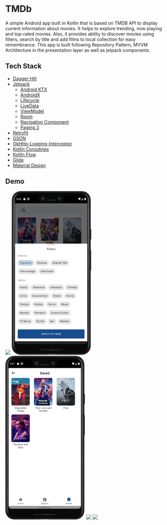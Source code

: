 # TMDb
A simple Android app built in Kotlin that is based on TMDB API to display current information about movies. It helps to explore trending, now playing and top-rated movies. Also, it provides ability to discover movies using filters, search by title and add films to local collection for easy remembrance. This app is built following Repository Pattern, MVVM Architecture in the presentation layer as well as jetpack components.

## Tech Stack
- [Dagger Hilt](https://github.com/google/hilt)
- [Jetpack](https://developer.android.com/jetpack)
    - [Android KTX](https://developer.android.com/kotlin/ktx.html)
    - [AndroidX](https://developer.android.com/jetpack/androidx)
    - [Lifecycle](https://developer.android.com/topic/libraries/architecture/lifecycle)
    - [LiveData](https://developer.android.com/topic/libraries/architecture/livedata)
    - [ViewModel](https://developer.android.com/topic/libraries/architecture/viewmodel)
    - [Room](https://developer.android.com/training/data-storage/room)
    - [Navigation Component](https://developer.android.com/guide/navigation/navigation-getting-started)
    - [Paging 3](https://developer.android.com/topic/libraries/architecture/paging/v3-overview)
 - [Retrofit](https://square.github.io/retrofit/) 
 - [GSON](https://github.com/square/gson)
 - [OkHttp-Logging-Interceptor](https://github.com/square/okhttp/blob/master/okhttp-logging-interceptor/README.md)
 - [Kotlin Coroutines](https://developer.android.com/kotlin/coroutines)
 - [Kotlin Flow](https://developer.android.com/kotlin/flow)
 - [Glide](https://github.com/bumptech/glide)
 - [Material Design](https://material.io/develop/android/docs/getting-started/)

## Demo
<img src="assets/home_screen.png" width="250" /> <img src="assets/explore_screen.png" width="250" /> <img src="assets/saved_screen.png" width="250" /> 
<img src="assets/details_screen_1.png" width="250" /> <img src="assets/details_screen_2.png" width="250" /> 
